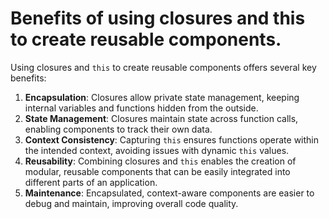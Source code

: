 # Benefits of using closures and this to create reusable components.

Using closures and `this` to create reusable components offers several key benefits:

1. **Encapsulation**: Closures allow private state management, keeping internal variables and functions hidden from the outside.
2. **State Management**: Closures maintain state across function calls, enabling components to track their own data.
3. **Context Consistency**: Capturing `this` ensures functions operate within the intended context, avoiding issues with dynamic `this` values.
4. **Reusability**: Combining closures and `this` enables the creation of modular, reusable components that can be easily integrated into different parts of an application.
5. **Maintenance**: Encapsulated, context-aware components are easier to debug and maintain, improving overall code quality.